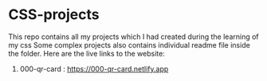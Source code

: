 # CSS-projects
This repo contains all my projects which I had created during the learning of my css
Some complex projects also contains individual readme file inside the folder.
Here are the live links to the website:
1) 000-qr-card : https://000-qr-card.netlify.app
